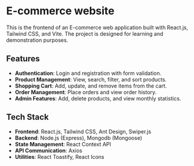 # E-commerce website

This is the frontend of an E-commerce web application built with React.js, Tailwind CSS, and Vite. The project is designed for learning and demonstration purposes.

## Features

- **Authentication**: Login and registration with form validation.
- **Product Management**: View, search, filter, and sort products.
- **Shopping Cart**: Add, update, and remove items from the cart.
- **Order Management**: Place orders and view order history.
- **Admin Features**: Add, delete products, and view monthly statistics.

## Tech Stack

- **Frontend**: React.js, Tailwind CSS, Ant Design, Swiper.js
- **Backend**: Node.js (Express), Mongodb (Mongoose) 
- **State Management**: React Context API
- **API Communication**: Axios
- **Utilities**: React Toastify, React Icons

